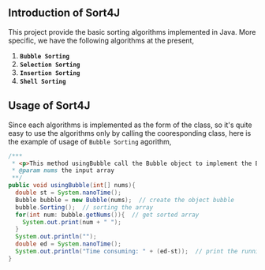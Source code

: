 ## Introduction of Sort4J
This project provide the basic sorting algorithms implemented in Java. More specific, we have the following algorithms at the present,

1. <code><b>Bubble Sorting</b></code>
2. <code><b>Selection Sorting</b></code>
3. <code><b>Insertion Sorting</b></code>
4. <code><b>Shell Sorting</b></code>

## Usage of Sort4J
Since each algorithms is implemented as the form of the class, so it's quite easy to use the algorithms only by calling the cooresponding class, here is the example of usage of <code>Bubble Sorting</code> agorithm,
```java
/***
 * <p>This method usingBubble call the Bubble object to implement the Bubble Sorting algorithm.</p>
 * @param nums the input array
 **/
public void usingBubble(int[] nums){
  double st = System.nanoTime();
  Bubble bubble = new Bubble(nums);  // create the object bubble
  bubble.Sorting();  // sorting the array
  for(int num: bubble.getNums()){  // get sorted array
    System.out.print(num + " "); 
  }
  System.out.println("");
  double ed = System.nanoTime();
  System.out.println("Time consuming: " + (ed-st));  // print the running time
}
```
